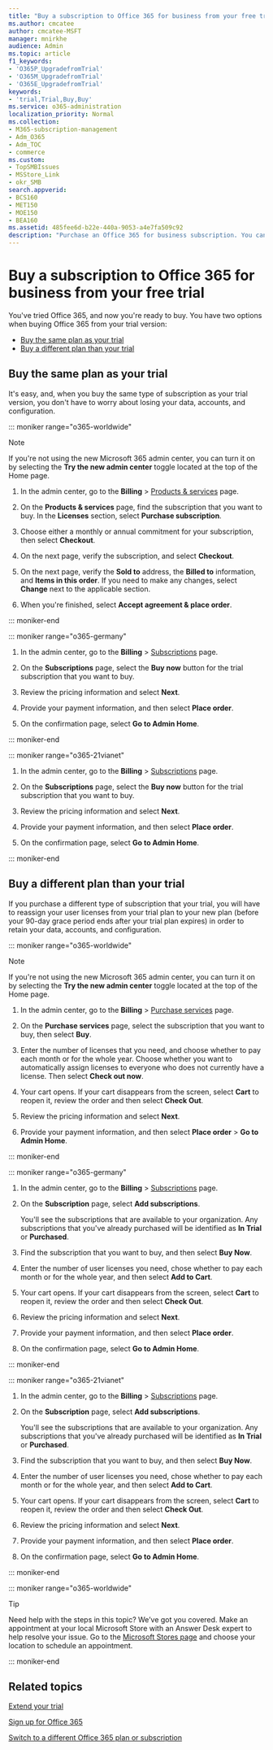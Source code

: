 ```yaml
---
title: "Buy a subscription to Office 365 for business from your free trial"
ms.author: cmcatee
author: cmcatee-MSFT
manager: mnirkhe
audience: Admin
ms.topic: article
f1_keywords:
- 'O365P_UpgradefromTrial'
- 'O365M_UpgradefromTrial'
- 'O365E_UpgradefromTrial'
keywords:
- 'trial,Trial,Buy,Buy'
ms.service: o365-administration
localization_priority: Normal
ms.collection: 
- M365-subscription-management
- Adm_O365
- Adm_TOC
- commerce
ms.custom:
- TopSMBIssues
- MSStore_Link
- okr_SMB
search.appverid:
- BCS160
- MET150
- MOE150
- BEA160
ms.assetid: 485fee6d-b22e-440a-9053-a4e7fa509c92
description: "Purchase an Office 365 for business subscription. You can buy the same type of subscription that you tried, or a different plan."
---
```


# Buy a subscription to Office 365 for business from your free trial

You've tried Office 365, and now you're ready to buy. You have two options when buying Office 365 from your trial version:
  
- [Buy the same plan as your trial](#buy-the-same-plan-as-your-trial)
- [Buy a different plan than your trial](#buy-a-different-plan-than-your-trial)

## Buy the same plan as your trial

It's easy, and, when you buy the same type of subscription as your trial version, you don't have to worry about losing your data, accounts, and configuration.

::: moniker range="o365-worldwide"

> [!NOTE]
> If you're not using the new Microsoft 365 admin center, you can turn it on by selecting the **Try the new admin center** toggle located at the top of the Home page.

1. In the admin center, go to the **Billing** \> <a href="https://go.microsoft.com/fwlink/p/?linkid=842054" target="_blank">Products & services</a> page.

2. On the **Products & services** page, find the subscription that you want to buy. In the **Licenses** section, select **Purchase subscription**.

3. Choose either a monthly or annual commitment for your subscription, then select **Checkout**.

4. On the next page, verify the subscription, and select **Checkout**.

5. On the next page, verify the **Sold to** address, the **Billed to** information, and **Items in this order**. If you need to make any changes, select **Change** next to the applicable section.

6. When you're finished, select **Accept agreement & place order**.

::: moniker-end

::: moniker range="o365-germany"

1. In the admin center, go to the **Billing** \> <a href="https://go.microsoft.com/fwlink/p/?linkid=847745" target="_blank">Subscriptions</a> page.

2. On the **Subscriptions** page, select the **Buy now** button for the trial subscription that you want to buy.

3. Review the pricing information and select **Next**.

4. Provide your payment information, and then select **Place order**.

5. On the confirmation page, select **Go to Admin Home**.

::: moniker-end

::: moniker range="o365-21vianet"

1. In the admin center, go to the **Billing** \> <a href="https://go.microsoft.com/fwlink/p/?linkid=850626" target="_blank">Subscriptions</a> page.

2. On the **Subscriptions** page, select the **Buy now** button for the trial subscription that you want to buy.

3. Review the pricing information and select **Next**.

4. Provide your payment information, and then select **Place order**.

5. On the confirmation page, select **Go to Admin Home**.

::: moniker-end

## Buy a different plan than your trial

If you purchase a different type of subscription that your trial, you will have to reassign your user licenses from your trial plan to your new plan (before your 90-day grace period ends after your trial plan expires) in order to retain your data, accounts, and configuration.

::: moniker range="o365-worldwide"

> [!NOTE]
> If you're not using the new Microsoft 365 admin center, you can turn it on by selecting the **Try the new admin center** toggle located at the top of the Home page.

1. In the admin center, go to the **Billing** \> <a href="https://go.microsoft.com/fwlink/p/?linkid=868433" target="_blank">Purchase services</a> page.

2. On the **Purchase services** page, select the subscription that you want to buy, then select **Buy**.

3. Enter the number of licenses that you need, and choose whether to pay each month or for the whole year. Choose whether you want to automatically assign licenses to everyone who does not currently have a license. Then select **Check out now**.

4. Your cart opens. If your cart disappears from the screen, select **Cart** to reopen it, review the order and then select **Check Out**.

5. Review the pricing information and select **Next**.

6. Provide your payment information, and then select **Place order** \> **Go to Admin Home**.

::: moniker-end

::: moniker range="o365-germany"

1. In the admin center, go to the **Billing** \> <a href="https://go.microsoft.com/fwlink/p/?linkid=847745" target="_blank">Subscriptions</a> page.

2. On the **Subscription** page, select **Add subscriptions**.

    You'll see the subscriptions that are available to your organization. Any subscriptions that you've already purchased will be identified as **In Trial** or **Purchased**.
  
3. Find the subscription that you want to buy, and then select **Buy Now**.
  
4. Enter the number of user licenses you need, chose whether to pay each month or for the whole year, and then select **Add to Cart**.

5. Your cart opens. If your cart disappears from the screen, select **Cart** to reopen it, review the order and then select **Check Out**.

6. Review the pricing information and select **Next**.

7. Provide your payment information, and then select **Place order**.

8. On the confirmation page, select **Go to Admin Home**.

::: moniker-end

::: moniker range="o365-21vianet"


1. In the admin center, go to the **Billing** \> <a href="https://go.microsoft.com/fwlink/p/?linkid=850626" target="_blank">Subscriptions</a> page.

2. On the **Subscription** page, select **Add subscriptions**.

    You'll see the subscriptions that are available to your organization. Any subscriptions that you've already purchased will be identified as **In Trial** or **Purchased**.
  
3. Find the subscription that you want to buy, and then select **Buy Now**.
  
4. Enter the number of user licenses you need, chose whether to pay each month or for the whole year, and then select **Add to Cart**.

5. Your cart opens. If your cart disappears from the screen, select **Cart** to reopen it, review the order and then select **Check Out**.

6. Review the pricing information and select **Next**.

7. Provide your payment information, and then select **Place order**.

8. On the confirmation page, select **Go to Admin Home**.

::: moniker-end


::: moniker range="o365-worldwide"

> [!TIP]
> Need help with the steps in this topic? We’ve got you covered. Make an appointment at your local Microsoft Store with an Answer Desk expert to help resolve your issue. Go to the [Microsoft Stores page](https://go.microsoft.com/fwlink/?LinkID=2041482) and choose your location to schedule an appointment.

::: moniker-end

## Related topics

[Extend your trial](extend-your-trial.md)
  
[Sign up for Office 365](../admin-overview/sign-up-for-office-365.md)
  
[Switch to a different Office 365 plan or subscription](switch-to-a-different-plan.md)
